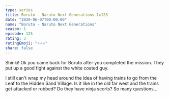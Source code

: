 ```yaml
---
type: series
title: Boruto - Naruto Next Generations 1x125
date: "2020-06-07T00:00:00"
name: "Boruto - Naruto Next Generations"
season: 1
episode: 125
rating: 3
ratingEmoji: "⭐️⭐️⭐️"
share: false
---
```


Shinki! Ok you came back for Boruto after you completed the mission. They put up a good fight against the white coated guy.

I still can't wrap my head around the idea of having trains to go from the Leaf to the Hidden Sand Village. Is it like in the old far west and the trains get attacked or robbed? Do they have ninja scorts? So many questions...
